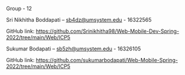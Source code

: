 Group - 12

Sri Nikhitha Boddapati – sb4dz@umsystem.edu - 16322565

GitHub link: https://github.com/Srinikhitha98/Web-Mobile-Dev-Spring-2022/tree/main/Web/ICP5

Sukumar Bodapati – sb5zh@umsystem.edu - 16326105

GitHub link: https://github.com/sukumarbodapati/Web-Mobile-Spring-2022/tree/main/Web/ICP5
